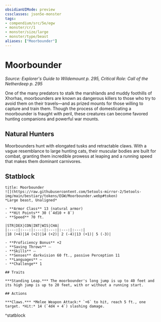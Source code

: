 ```yaml
---
obsidianUIMode: preview
cssclasses: json5e-monster
tags:
- compendium/src/5e/egw
- monster/cr/1
- monster/size/large
- monster/type/beast
aliases: ["Moorbounder"]
---
```

# Moorbounder
*Source: Explorer's Guide to Wildemount p. 295, Critical Role: Call of the Netherdeep p. 295*  

One of the many predators to stalk the marshlands and muddy foothills of Xhorhas, moorbounders are known as dangerous killers to those who try to avoid them on their travels—and as prized mounts for those willing to capture and train them. Though the process of domesticating a moorbounder is fraught with peril, these creatures can become favored hunting companions and powerful war mounts.

## Natural Hunters

Moorbounders hunt with elongated tusks and retractable claws. With a vague resemblance to large hunting cats, their muscular bodies are built for combat, granting them incredible prowess at leaping and a running speed that makes them dominant carnivores.

## Statblock

```ad-statblock
title: Moorbounder
![](https://raw.githubusercontent.com/5etools-mirror-2/5etools-img/main/bestiary/tokens/EGW/Moorbounder.webp#token)
*Large beast, Unaligned*

- **Armor Class** 13 (natural armor)
- **Hit Points** 30 (`4d10 + 8`)
- **Speed** 70 ft.

|STR|DEX|CON|INT|WIS|CHA|
|:---:|:---:|:---:|:---:|:---:|:---:|
|18 (+4)|14 (+2)|14 (+2)| 2 (-4)|13 (+1)| 5 (-3)|

- **Proficiency Bonus** +2
- **Saving Throws** ⏤
- **Skills** ⏤
- **Senses** darkvision 60 ft., passive Perception 11
- **Languages** —
- **Challenge** 1

## Traits

***Standing Leap.*** The moorbounder's long jump is up to 40 feet and its high jump is up to 20 feet, with or without a running start.

## Actions

***Claws.*** *Melee Weapon Attack:* `+6` to hit, reach 5 ft., one target. *Hit:* 14 (`4d4 + 4`) slashing damage.
```
^statblock